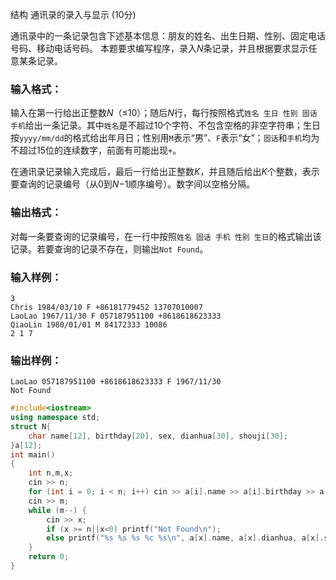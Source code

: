 结构 通讯录的录入与显示 (10分)

通讯录中的一条记录包含下述基本信息：朋友的姓名、出生日期、性别、固定电话号码、移动电话号码。 本题要求编写程序，录入*N*条记录，并且根据要求显示任意某条记录。

### 输入格式：

输入在第一行给出正整数*N*（≤10）；随后*N*行，每行按照格式`姓名 生日 性别 固话 手机`给出一条记录。其中`姓名`是不超过10个字符、不包含空格的非空字符串；生日按`yyyy/mm/dd`的格式给出年月日；性别用`M`表示“男”、`F`表示“女”；`固话`和`手机`均为不超过15位的连续数字，前面有可能出现`+`。

在通讯录记录输入完成后，最后一行给出正整数*K*，并且随后给出*K*个整数，表示要查询的记录编号（从0到*N*−1顺序编号）。数字间以空格分隔。

### 输出格式：

对每一条要查询的记录编号，在一行中按照`姓名 固话 手机 性别 生日`的格式输出该记录。若要查询的记录不存在，则输出`Not Found`。

### 输入样例：

```in
3
Chris 1984/03/10 F +86181779452 13707010007
LaoLao 1967/11/30 F 057187951100 +8618618623333
QiaoLin 1980/01/01 M 84172333 10086
2 1 7
```

### 输出样例：

```out
LaoLao 057187951100 +8618618623333 F 1967/11/30
Not Found
```



```c++
#include<iostream>
using namespace std;
struct N{
	char name[12], birthday[20], sex, dianhua[30], shouji[30];
}a[12];
int main()
{
	int n,m,x;
	cin >> n;
	for (int i = 0; i < n; i++) cin >> a[i].name >> a[i].birthday >> a[i].sex >> a[i].dianhua >> a[i].shouji;
	cin >> m;
	while (m--) {
		cin >> x;
		if (x >= n||x<0) printf("Not Found\n");
		else printf("%s %s %s %c %s\n", a[x].name, a[x].dianhua, a[x].shouji, a[x].sex, a[x].birthday);
	}
	return 0;
}
```

